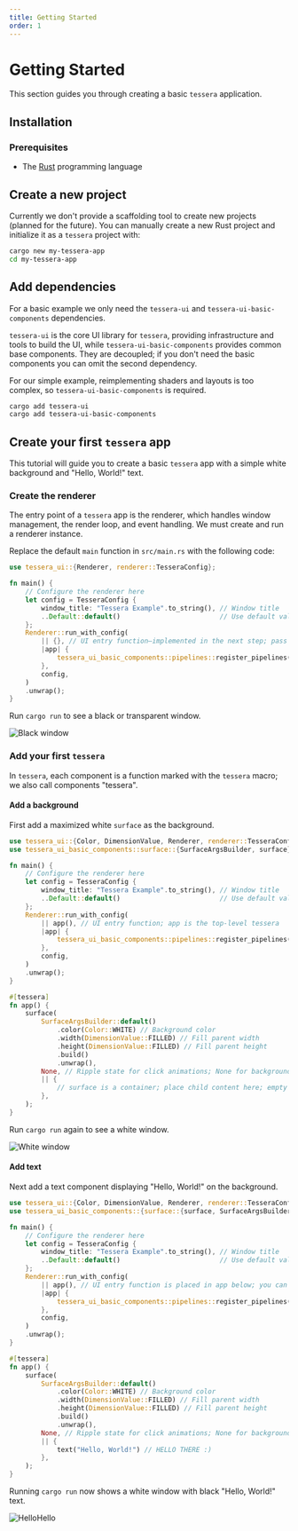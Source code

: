 ```yaml
---
title: Getting Started
order: 1
---
```


# Getting Started

This section guides you through creating a basic `tessera` application.

## Installation

### Prerequisites

- The [Rust](https://www.rust-lang.org) programming language

## Create a new project

Currently we don't provide a scaffolding tool to create new projects (planned for the future). You can manually create a new Rust project and initialize it as a `tessera` project with:

```bash
cargo new my-tessera-app
cd my-tessera-app
```

## Add dependencies

For a basic example we only need the `tessera-ui` and `tessera-ui-basic-components` dependencies.

`tessera-ui` is the core UI library for `tessera`, providing infrastructure and tools to build the UI, while `tessera-ui-basic-components` provides common base components. They are decoupled; if you don't need the basic components you can omit the second dependency.

For our simple example, reimplementing shaders and layouts is too complex, so `tessera-ui-basic-components` is required.

```bash
cargo add tessera-ui
cargo add tessera-ui-basic-components
```

## Create your first `tessera` app

This tutorial will guide you to create a basic `tessera` app with a simple white background and "Hello, World!" text.

### Create the renderer

The entry point of a `tessera` app is the renderer, which handles window management, the render loop, and event handling. We must create and run a renderer instance.

Replace the default `main` function in `src/main.rs` with the following code:

```rust
use tessera_ui::{Renderer, renderer::TesseraConfig};

fn main() {
    // Configure the renderer here
    let config = TesseraConfig {
        window_title: "Tessera Example".to_string(), // Window title
        ..Default::default()                         // Use default values for other settings
    };
    Renderer::run_with_config(
        || {}, // UI entry function—implemented in the next step; pass an empty closure for now
        |app| {
            tessera_ui_basic_components::pipelines::register_pipelines(app); // Register pipelines required by tessera-ui-basic-components
        },
        config,
    )
    .unwrap();
}
```

Run `cargo run` to see a black or transparent window.

![Black window](/getting-start-1.png)

### Add your first `tessera`

In `tessera`, each component is a function marked with the `tessera` macro; we also call components "tessera".

#### Add a background

First add a maximized white `surface` as the background.

```rust
use tessera_ui::{Color, DimensionValue, Renderer, renderer::TesseraConfig, tessera};
use tessera_ui_basic_components::surface::{SurfaceArgsBuilder, surface};

fn main() {
    // Configure the renderer here
    let config = TesseraConfig {
        window_title: "Tessera Example".to_string(), // Window title
        ..Default::default()                         // Use default values for other settings
    };
    Renderer::run_with_config(
        || app(), // UI entry function; app is the top-level tessera
        |app| {
            tessera_ui_basic_components::pipelines::register_pipelines(app); // Register pipelines required by tessera-ui-basic-components
        },
        config,
    )
    .unwrap();
}

#[tessera]
fn app() {
    surface(
        SurfaceArgsBuilder::default()
            .color(Color::WHITE) // Background color
            .width(DimensionValue::FILLED) // Fill parent width
            .height(DimensionValue::FILLED) // Fill parent height
            .build()
            .unwrap(),
        None, // Ripple state for click animations; None for background surface
        || {
            // surface is a container; place child content here; empty for now
        },
    );
}
```

Run `cargo run` again to see a white window.

![White window](/getting-start-2.png)

#### Add text

Next add a text component displaying "Hello, World!" on the background.

```rust
use tessera_ui::{Color, DimensionValue, Renderer, renderer::TesseraConfig, tessera};
use tessera_ui_basic_components::{surface::{surface, SurfaceArgsBuilder}, text::text};

fn main() {
    // Configure the renderer here
    let config = TesseraConfig {
        window_title: "Tessera Example".to_string(), // Window title
        ..Default::default()                         // Use default values for other settings
    };
    Renderer::run_with_config(
        || app(), // UI entry function is placed in app below; you can also write it inline
        |app| {
            tessera_ui_basic_components::pipelines::register_pipelines(app); // Register pipelines required by tessera-ui-basic-components
        },
        config,
    )
    .unwrap();
}

#[tessera]
fn app() {
    surface(
        SurfaceArgsBuilder::default()
            .color(Color::WHITE) // Background color
            .width(DimensionValue::FILLED) // Fill parent width
            .height(DimensionValue::FILLED) // Fill parent height
            .build()
            .unwrap(),
        None, // Ripple state for click animations; None for background surface
        || {
            text("Hello, World!") // HELLO THERE :)
        },
    );
}
```

Running `cargo run` now shows a white window with black "Hello, World!" text.

![HelloHello](/getting-start-3.png)

